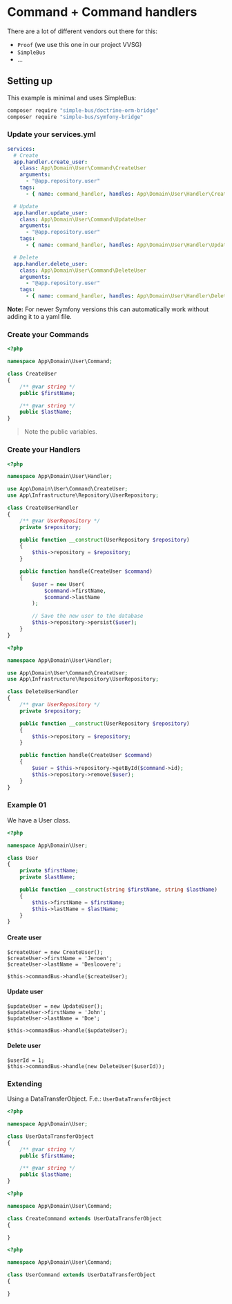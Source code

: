 # Command + Command handlers

There are a lot of different vendors out there for this:
- `Proof` (we use this one in our project VVSG)
- `SimpleBus`
- ...

## Setting up

This example is minimal and uses SimpleBus:
```bash
composer require "simple-bus/doctrine-orm-bridge"
composer require "simple-bus/symfony-bridge"
```

### Update your services.yml

```yaml
services:
  # Create
  app.handler.create_user:
    class: App\Domain\User\Command\CreateUser
    arguments:
      - "@app.repository.user"
    tags:
      - { name: command_handler, handles: App\Domain\User\Handler\CreateUserHandler }

  # Update
  app.handler.update_user:
    class: App\Domain\User\Command\UpdateUser
    arguments:
      - "@app.repository.user"
    tags:
      - { name: command_handler, handles: App\Domain\User\Handler\UpdateUserHandler }

  # Delete
  app.handler.delete_user:
    class: App\Domain\User\Command\DeleteUser
    arguments:
      - "@app.repository.user"
    tags:
      - { name: command_handler, handles: App\Domain\User\Handler\DeleteUserHandler }
```

**Note:** For newer Symfony versions this can automatically work without adding it to a yaml file.

### Create your Commands

```php
<?php

namespace App\Domain\User\Command;

class CreateUser
{
    /** @var string */
    public $firstName;

    /** @var string */
    public $lastName;
}
```
> Note the public variables.

### Create your Handlers

```php
<?php

namespace App\Domain\User\Handler;

use App\Domain\User\Command\CreateUser;
use App\Infrastructure\Repository\UserRepository;

class CreateUserHandler
{
    /** @var UserRepository */
    private $repository;

    public function __construct(UserRepository $repository)
    {
        $this->repository = $repository;
    }

    public function handle(CreateUser $command)
    {
        $user = new User(
            $command->firstName,
            $command->lastName
        );

        // Save the new user to the database
        $this->repository->persist($user);
    }
}
```

```php
<?php

namespace App\Domain\User\Handler;

use App\Domain\User\Command\CreateUser;
use App\Infrastructure\Repository\UserRepository;

class DeleteUserHandler
{
    /** @var UserRepository */
    private $repository;

    public function __construct(UserRepository $repository)
    {
        $this->repository = $repository;
    }

    public function handle(CreateUser $command)
    {
        $user = $this->repository->getById($command->id);
        $this->repository->remove($user);
    }
}
```


### Example 01

We have a User class.

```php
<?php

namespace App\Domain\User;

class User
{
    private $firstName;
    private $lastName;

    public function __construct(string $firstName, string $lastName)
    {
        $this->firstName = $firstName;
        $this->lastName = $lastName;
    }
}
```

#### Create user

```
$createUser = new CreateUser();
$createUser->firstName = 'Jeroen';
$createUser->lastName = 'Desloovere';

$this->commandBus->handle($createUser);
```

#### Update user

```
$updateUser = new UpdateUser();
$updateUser->firstName = 'John';
$updateUser->lastName = 'Doe';

$this->commandBus->handle($updateUser);
```

#### Delete user

```
$userId = 1;
$this->commandBus->handle(new DeleteUser($userId));
```

### Extending

Using a DataTransferObject.
F.e.: `UserDataTransferObject`

```php
<?php

namespace App\Domain\User;

class UserDataTransferObject
{
    /** @var string */
    public $firstName;

    /** @var string */
    public $lastName;
}
```

```php
<?php

namespace App\Domain\User\Command;

class CreateCommand extends UserDataTransferObject
{

}
```

```php
<?php

namespace App\Domain\User\Command;

class UserCommand extends UserDataTransferObject
{

}
```